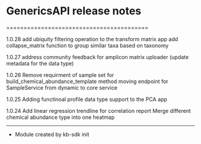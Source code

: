 # GenericsAPI release notes
=========================================

1.0.28
add ubiquity filtering operation to the transform matrix app
add collapse_matrix function to group similar taxa based on taxonomy

1.0.27
address community feedback for amplicon matrix uploader (update metadata for the data type)

1.0.26
Remove requirment of sample set for build_chemical_abundance_template method
moving endpoint for SampleService from dynamic to core service

1.0.25
Adding functinoal profile data type support to the PCA app

1.0.24
Add linear regression trendline for correlation report
Merge different chemical abundance type into one heatmap

-----
* Module created by kb-sdk init

